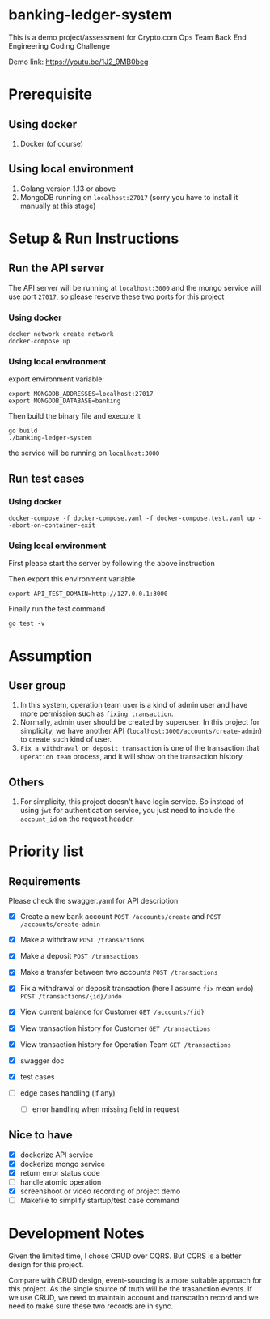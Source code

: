 # banking-ledger-system
This is a demo project/assessment for Crypto.com Ops Team Back End Engineering Coding Challenge

Demo link: https://youtu.be/1J2_9MB0beg

# Prerequisite

## Using docker
1. Docker (of course)

## Using local environment
1. Golang version 1.13 or above
2. MongoDB running on `localhost:27017` (sorry you have to install it manually at this stage)

# Setup & Run Instructions
## Run the API server 

The API server will be running at `localhost:3000` and the mongo service will use port `27017`, so please reserve these two ports for this project

### Using docker
```
docker network create network
docker-compose up
```

### Using local environment

export environment variable:

```
export MONGODB_ADDRESSES=localhost:27017
export MONGODB_DATABASE=banking
```

Then build the binary file and execute it
```
go build
./banking-ledger-system
```

the service will be running on `localhost:3000`

## Run test cases

### Using docker
`docker-compose -f docker-compose.yaml -f docker-compose.test.yaml up --abort-on-container-exit`

### Using local environment
First please start the server by following the above instruction

Then export this environment variable
```
export API_TEST_DOMAIN=http://127.0.0.1:3000
```

Finally run the test command
```
go test -v
```

# Assumption

## User group
1. In this system, operation team user is a kind of admin user and have more permission such as `fixing transaction`. 
2. Normally, admin user should be created by superuser. In this project for simplicity, we have another API (`localhost:3000/accounts/create-admin`) to create such kind of user.
3. `Fix a withdrawal or deposit transaction` is one of the transaction that `Operation team` process, and it will show on the transaction history.

## Others
1. For simplicity, this project doesn't have login service. So instead of using `jwt` for authentication service, you just need to include the `account_id` on the request header.

# Priority list
## Requirements
Please check the swagger.yaml for API description
- [x] Create a new bank account `POST /accounts/create` and `POST /accounts/create-admin`
- [x] Make a withdraw `POST /transactions`
- [x] Make a deposit `POST /transactions`
- [x] Make a transfer between two accounts `POST /transactions`
- [x] Fix a withdrawal or deposit transaction (here I assume `fix` mean `undo`) `POST /transactions/{id}/undo`
- [x] View current balance for Customer `GET /accounts/{id}`
- [x] View transaction history for Customer `GET /transactions`
- [x] View transaction history for Operation Team `GET /transactions`
- [x] swagger doc
- [x] test cases

- [ ] edge cases handling (if any)
  - [ ] error handling when missing field in request 

## Nice to have
- [x] dockerize API service
- [x] dockerize mongo service
- [x] return error status code
- [ ] handle atomic operation
- [x] screenshoot or video recording of project demo
- [ ] Makefile to simplify startup/test case command

# Development Notes
Given the limited time, I chose CRUD over CQRS. But CQRS is a better design for this project.

Compare with CRUD design, event-sourcing is a more suitable approach for this project. As the single source of truth will be the trasanction events. If we use CRUD, we need to maintain account and transcation record and we need to make sure these two records are in sync.
